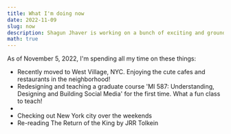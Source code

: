 ```yaml
---
title: What I'm doing now
date: 2022-11-09
slug: now
description: Shagun Jhaver is working on a bunch of exciting and groundbreaking projects
math: true
---
```


As of November 5, 2022, I'm spending all my time on these things:

* Recently moved to West Village, NYC. Enjoying the cute cafes and restaurants in the neighborhood!
* Redesigning and teaching a graduate course 'MI 587: Understanding, Designing and Building Social Media' for the first time. What a fun class to teach!
* 
* Checking out New York city over the weekends
* Re-reading The Return of the King by JRR Tolkein
